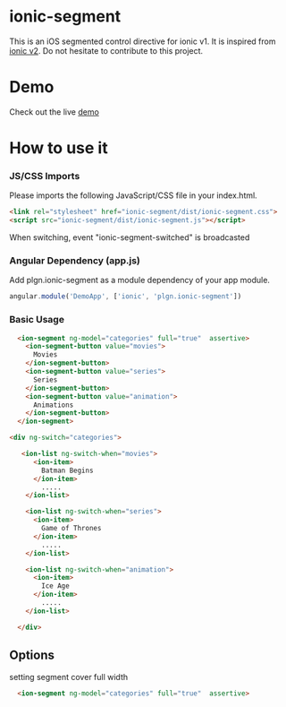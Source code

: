 # ionic-segment

This is an iOS segmented control directive for ionic v1. It is inspired from [ionic v2](http://ionicframework.com/docs/v2/components/#segment). Do not hesitate to contribute to this project.


# Demo
Check out the live [demo](http://codepen.io/ihuseynoff/pen/dXOaZP)


# How to use it

### JS/CSS Imports
Please imports the following JavaScript/CSS file in your index.html.

```html
<link rel="stylesheet" href="ionic-segment/dist/ionic-segment.css">
<script src="ionic-segment/dist/ionic-segment.js"></script>
```

When switching, event "ionic-segment-switched" is broadcasted

### Angular Dependency (app.js)
Add plgn.ionic-segment as a module dependency of your app module.

```javascript
angular.module('DemoApp', ['ionic', 'plgn.ionic-segment'])
```

### Basic Usage

```html
  <ion-segment ng-model="categories" full="true"  assertive>
    <ion-segment-button value="movies">
      Movies
    </ion-segment-button>
    <ion-segment-button value="series">
      Series
    </ion-segment-button>
    <ion-segment-button value="animation">
      Animations
    </ion-segment-button>
  </ion-segment>

<div ng-switch="categories">

   <ion-list ng-switch-when="movies">
      <ion-item>
        Batman Begins
      </ion-item>
        .....
    </ion-list>

    <ion-list ng-switch-when="series">
      <ion-item>
        Game of Thrones
      </ion-item>
        .....
    </ion-list>

    <ion-list ng-switch-when="animation">
      <ion-item>
        Ice Age
      </ion-item>
        .....
    </ion-list>

  </div>
  ```
## Options

setting segment cover full width

```html
  <ion-segment ng-model="categories" full="true"  assertive>
```
